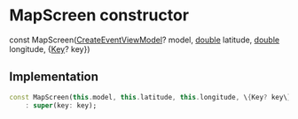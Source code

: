 


# MapScreen constructor






const
MapScreen([CreateEventViewModel](../../view_model_after_auth_view_models_event_view_models_create_event_view_model/CreateEventViewModel-class.md)? model, [double](https://api.flutter.dev/flutter/dart-core/double-class.html) latitude, [double](https://api.flutter.dev/flutter/dart-core/double-class.html) longitude, \{[Key](https://api.flutter.dev/flutter/foundation/Key-class.html)? key\})





## Implementation

```dart
const MapScreen(this.model, this.latitude, this.longitude, \{Key? key\})
    : super(key: key);
```








